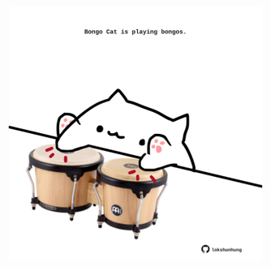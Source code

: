 <!-- built at 14/06/2022, 20:01:08 UTC -->
<p align="center">
  <img width="500" height="500" src="./ReadmeImage.svg">
</p>
